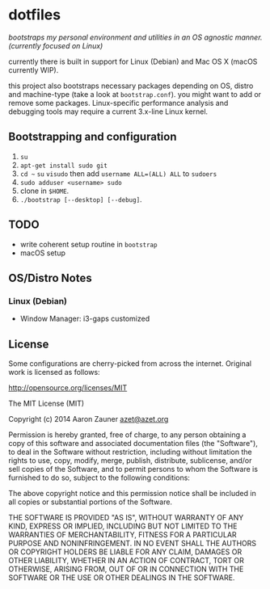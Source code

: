 # dotfiles
*bootstraps my personal environment and utilities in an OS agnostic manner. (currently focused on Linux)*

currently there is built in support for Linux (Debian) and Mac OS X (macOS currently WIP).

this project also bootstraps necessary packages depending on OS, distro
and machine-type (take a look at `bootstrap.conf`). you might want to add
or remove some packages. Linux-specific performance analysis and debugging
tools may require a current 3.x-line Linux kernel.
## Bootstrapping and configuration
1. `su`
2. `apt-get install sudo git`
3. `cd ~` `su` `visudo` then add `username ALL=(ALL) ALL` to `sudoers`
4. `sudo adduser <username> sudo`
2. clone in `$HOME`.
3. `./bootstrap [--desktop] [--debug]`.

## TODO
* write coherent setup routine in `bootstrap`
* macOS setup

## OS/Distro Notes
### Linux (Debian)
* Window Manager: i3-gaps customized

## License
Some configurations are cherry-picked from across the internet. Original
work is licensed as follows:

http://opensource.org/licenses/MIT

The MIT License (MIT)

Copyright (c) 2014 Aaron Zauner <azet@azet.org>

Permission is hereby granted, free of charge, to any person obtaining a copy of this software and associated documentation files (the "Software"), to deal in the Software without restriction, including without limitation the rights to use, copy, modify, merge, publish, distribute, sublicense, and/or sell copies of the Software, and to permit persons to whom the Software is furnished to do so, subject to the following conditions:

The above copyright notice and this permission notice shall be included in all copies or substantial portions of the Software.

THE SOFTWARE IS PROVIDED "AS IS", WITHOUT WARRANTY OF ANY KIND, EXPRESS OR IMPLIED, INCLUDING BUT NOT LIMITED TO THE WARRANTIES OF MERCHANTABILITY, FITNESS FOR A PARTICULAR PURPOSE AND NONINFRINGEMENT. IN NO EVENT SHALL THE AUTHORS OR COPYRIGHT HOLDERS BE LIABLE FOR ANY CLAIM, DAMAGES OR OTHER LIABILITY, WHETHER IN AN ACTION OF CONTRACT, TORT OR OTHERWISE, ARISING FROM, OUT OF OR IN CONNECTION WITH THE SOFTWARE OR THE USE OR OTHER DEALINGS IN THE SOFTWARE.
